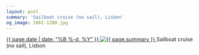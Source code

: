```yaml
---
layout: post
summary: 'Sailboat cruise (no sail), Lisbon'
og_image: 1661-1280.jpg
---
```


<p>
 <time>
  <a href="/1661">
   {{ page.date | date: "%B %-d, %Y" }}
  </a>
 </time>
 <a href="/1661">
  <img alt="{{ page.summary }}" data-taken="8/7/2022" sizes="(min-width: 700px) 50vw, calc(100vw - 2rem)" src="{{ site.assets_url }}/1661-640.jpg" srcset="{{ site.assets_url }}/1661-320.jpg 320w, {{ site.assets_url }}/1661-640.jpg 640w, {{ site.assets_url }}/1661-960.jpg 960w, {{ site.assets_url }}/1661-1280.jpg 1280w"/>
 </a>
 <span>
  Sailboat cruise (no sail), Lisbon
 </span>
</p>
